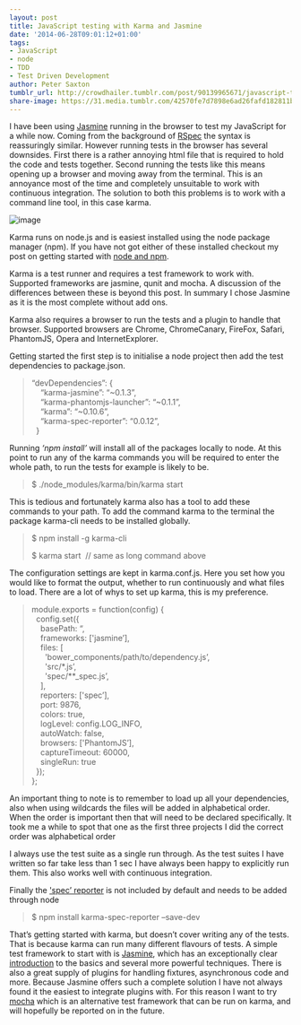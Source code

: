 ```yaml
---
layout: post
title: JavaScript testing with Karma and Jasmine
date: '2014-06-28T09:01:12+01:00'
tags:
- JavaScript
- node
- TDD
- Test Driven Development
author: Peter Saxton
tumblr_url: http://crowdhailer.tumblr.com/post/90139965671/javascript-testing-with-karma-and-jasmine
share-image: https://31.media.tumblr.com/42570fe7d7898e6ad26fafd182811b3d/tumblr_inline_n4sr1sTZA71s4ay8u.png
---
```

<p>I have been using <a href="http://jasmine.github.io/" title="Jasmine: Behaviour-Driven javascript" target="_blank">Jasmine</a> running in the browser to test my JavaScript for a while now. Coming from the background of <a href="http://rspec.info/" title="rspec homepage" target="_blank">RSpec</a> the syntax is reassuringly similar. However running tests in the browser has several downsides. First there is a rather annoying html file that is required to hold the code and tests together. Second running the tests like this means opening up a browser and moving away from the terminal. This is an annoyance most of the time and completely unsuitable to work with continuous integration. The solution to both this problems is to work with a command line tool, in this case karma.</p>
<p><img alt="image" src="https://31.media.tumblr.com/42570fe7d7898e6ad26fafd182811b3d/tumblr_inline_n4sr1sTZA71s4ay8u.png"/></p>
<p><!-- more --></p>
<p>Karma runs on node.js and is easiest installed using the node package manager (npm). If you have not got either of these installed checkout my post on getting started with <a href="http://crowdhailer.tumblr.com/2014/04/30/starting-with-node-js-and-npm.html" title="starting with nodejs and npm" target="_blank">node and npm</a>.</p>
<p>Karma is a test runner and requires a test framework to work with. Supported frameworks are jasmine, qunit and mocha. A discussion of the differences between these is beyond this post. In summary I chose Jasmine as it is the most complete without add ons.</p>
<p>Karma also requires a browser to run the tests and a plugin to handle that browser. Supported browsers are Chrome, ChromeCanary, FireFox, Safari, PhantomJS, Opera and InternetExplorer.</p>
<p>Getting started the first step is to initialise a node project then add the test dependencies to package.json.</p>
<blockquote>
<div class="line" id="LC17"><span class="nt">&ldquo;devDependencies&rdquo;</span><span class="p">:</span> <span class="p">{</span></div>
<div class="line" id="LC18">    <span class="nt">&ldquo;karma-jasmine&rdquo;</span><span class="p">:</span> <span class="s2">&ldquo;~0.1.3&rdquo;</span><span class="p">,</span></div>
<div class="line" id="LC19">    <span class="nt">&ldquo;karma-phantomjs-launcher&rdquo;</span><span class="p">:</span> <span class="s2">&ldquo;~0.1.1&rdquo;</span><span class="p">,</span></div>
<div class="line" id="LC20">    <span class="nt">&ldquo;karma&rdquo;</span><span class="p">:</span> <span class="s2">&ldquo;~0.10.6&rdquo;</span><span class="p">,</span></div>
<div class="line" id="LC21">    <span class="nt">&ldquo;karma-spec-reporter&rdquo;</span><span class="p">:</span> <span class="s2">&ldquo;0.0.12&rdquo;</span><span class="p">,</span></div>
<div class="line" id="LC27">  <span class="p">}</span></div>
</blockquote>
<p>Running <em>&lsquo;npm install&rsquo;</em> will install all of the packages locally to node. At this point to run any of the karma commands you will be required to enter the whole path, to run the tests for example is likely to be.</p>
<blockquote>
<p><span>$ ./node_modules/karma/bin/karma start</span></p>
</blockquote>
<p>This is tedious and fortunately karma also has a tool to add these commands to your path. To add the command karma to the terminal the package karma-cli needs to be installed globally. </p>
<blockquote>
<p>$ npm install -g karma-cli</p>
<p>$ karma start  // same as long command above</p>
</blockquote>
<p>The configuration settings are kept in karma.conf.js. Here you set how you would like to format the output, whether to run continuously and what files to load. There are a lot of whys to set up karma, this is my preference.</p>
<blockquote>
<p>module.exports = function(config) {<br/>  config.set({<br/>    basePath: &ldquo;,<br/>    frameworks: ['jasmine&rsquo;],<br/>    files: [<br/>      'bower_components/path/to/dependency.js&rsquo;,<br/>      'src/*.js&rsquo;,<br/>      'spec/**_spec.js&rsquo;,<br/>    ],<br/>    reporters: ['spec&rsquo;],<br/>    port: 9876,<br/>    colors: true,<br/>    logLevel: config.LOG_INFO,<br/>    autoWatch: false,<br/>    browsers: ['PhantomJS&rsquo;],<br/>    captureTimeout: 60000,<br/>    singleRun: true<br/>  });<br/>};</p>
</blockquote>
<p>An important thing to note is to remember to load up all your dependencies, also when using wildcards the files will be added in alphabetical order. When the order is important then that will need to be declared specifically. It took me a while to spot that one as the first three projects I did the correct order was alphabetical order</p>
<p>I always use the test suite as a single run through. As the test suites I have written so far take less than 1 sec I have always been happy to explicitly run them. This also works well with continuous integration.  </p>
<p>Finally the <a href="https://github.com/mlex/karma-spec-reporter" title="karma-spec-reporter" target="_blank">'spec&rsquo; reporter</a> is not included by default and needs to be added through node</p>
<blockquote>
<p>$ npm install karma-spec-reporter &ndash;save-dev</p>
</blockquote>
<p>That&rsquo;s getting started with karma, but doesn&rsquo;t cover writing any of the tests. That is because karma can run many different flavours of tests. A simple test framework to start with is <a href="https://github.com/pivotal/jasmine" title="jasmine - github" target="_blank">Jasmine</a>, which has an exceptionally clear <a href="http://jasmine.github.io/2.0/introduction.html" title="Introduction to jasmine js" target="_blank">introduction</a> to the basics and several more powerful techniques. There is also a great supply of plugins for handling fixtures, asynchronous code and more. Because Jasmine offers such a complete solution I have not always found it the easiest to integrate plugins with. For this reason I want to try <a href="http://visionmedia.github.io/mocha/" title="Mocha, the fun, simple, flexible javascript test framework" target="_blank">mocha</a> which is an alternative test framework that can be run on karma, and will hopefully be reported on in the future.</p>
